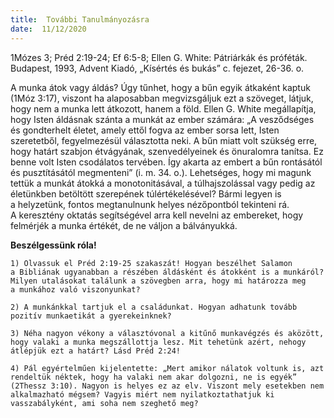 ```yaml
---
title:  További Tanulmányozásra
date:  11/12/2020
---
```


1Mózes 3; Préd 2:19-24; Ef 6:5-8; Ellen G. White: Pátriárkák és próféták. Budapest, 1993, Advent Kiadó, „Kísértés és bukás” c. fejezet, 26-36. o.

A munka átok vagy áldás? Úgy tűnhet, hogy a bűn egyik átkaként kaptuk (1Móz 3:17), viszont ha alaposabban megvizsgáljuk ezt a szöveget, látjuk, hogy nem a munka lett átkozott, hanem a föld. Ellen G. White megállapítja, hogy Isten áldásnak szánta a munkát az ember számára: „A vesződséges és gondterhelt életet, amely ettől fogva az ember sorsa lett, Isten szeretetből, fegyelmezésül választotta neki. A bűn miatt volt szükség erre, hogy határt szabjon étvágyának, szenvedélyeinek és önuralomra tanítsa. Ez benne volt Isten csodálatos tervében. Így akarta az embert a bűn rontásától és pusztításától megmenteni” (i. m. 34. o.). Lehetséges, hogy mi magunk tettük a munkát átokká a monotonitásával, a túlhajszolással vagy pedig az életünkben betöltött szerepének túlértékelésével? Bármi legyen is a helyzetünk, fontos megtanulnunk helyes nézőpontból tekinteni rá. A keresztény oktatás segítségével arra kell nevelni az embereket, hogy felmérjék a munka értékét, de ne váljon a bálványukká.

**Beszélgessünk róla!**

`1) Olvassuk el Préd 2:19-25 szakaszát! Hogyan beszélhet Salamon a Bibliának ugyanabban a részében áldásként és átokként is a munkáról? Milyen utalásokat találunk a szövegben arra, hogy mi határozza meg a munkához való viszonyunkat?`

`2) A munkánkkal tartjuk el a családunkat. Hogyan adhatunk tovább pozitív munkaetikát a gyerekeinknek?`

`3) Néha nagyon vékony a választóvonal a kitűnő munkavégzés és aközött, hogy valaki a munka megszállottja lesz. Mit tehetünk azért, nehogy átlépjük ezt a határt? Lásd Préd 2:24!`

`4) Pál egyértelműen kijelentette: „Mert amikor nálatok voltunk is, azt rendeltük néktek, hogy ha valaki nem akar dolgozni, ne is egyék” (2Thessz 3:10). Nagyon is helyes ez az elv. Viszont mely esetekben nem alkalmazható mégsem? Vagyis miért nem nyilatkoztathatjuk ki vasszabályként, ami soha nem szeghető meg?`